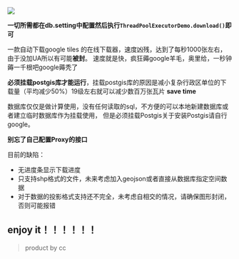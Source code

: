 ![](https://gitee.com/cc3929/Pic_go/raw/master/image/geotools/20211124160909.png)

**一切所需都在db.setting中配置然后执行```ThreadPoolExecutorDemo.download()```即可**

一款自动下载google tiles 的在线下载器，速度凶残，达到了每秒1000张左右，由于没加UA所以有可能**被封**。 速度就是快，疯狂薅google羊毛，奥里给，一秒钟薅一千根吧google薅秃了

**必须挂载postgis库才能运行**，挂载postgis库的原因是减小复杂行政区单位的下载量（平均减少50%）19级左右就可以减少数百万张瓦片
**save time**

数据库仅仅是做计算使用，没有任何读取的sql，不方便的可以本地新建数据库或者建立临时数据库作为挂载使用， 但是必须挂载Postgis关于安装Postgis请自行google。

**别忘了自己配置Proxy的接口**

目前的缺陷：

* 无进度条显示下载进度
* 只支持shp格式的文件，未来考虑加入geojson或者直接从数据库指定空间数据
* 对于数据的投影格式支持还不完全，未考虑自相交的情况，请确保图形封闭，否则可能报错

## enjoy it！！！！！！

> product by cc
